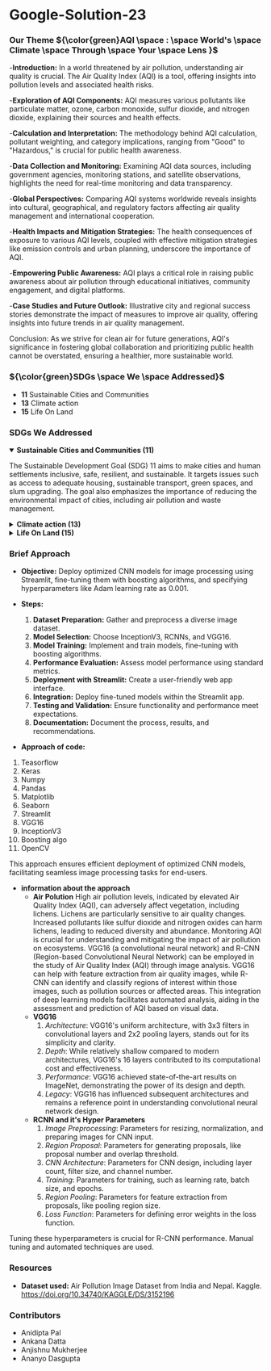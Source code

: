 # Google-Solution-23

### Our Theme ${\color{green}AQI \space : \space World's \space Climate \space Through \space Your \space Lens }$
-**Introduction:**
In a world threatened by air pollution, understanding air quality is crucial. The Air Quality Index (AQI) is a tool, offering insights into pollution levels and associated health risks.

-**Exploration of AQI Components:**
AQI measures various pollutants like particulate matter, ozone, carbon monoxide, sulfur dioxide, and nitrogen dioxide, explaining their sources and health effects.

-**Calculation and Interpretation:**
The methodology behind AQI calculation, pollutant weighting, and category implications, ranging from "Good" to "Hazardous," is crucial for public health awareness.

-**Data Collection and Monitoring:**
Examining AQI data sources, including government agencies, monitoring stations, and satellite observations, highlights the need for real-time monitoring and data transparency.

-**Global Perspectives:**
Comparing AQI systems worldwide reveals insights into cultural, geographical, and regulatory factors affecting air quality management and international cooperation.

-**Health Impacts and Mitigation Strategies:**
The health consequences of exposure to various AQI levels, coupled with effective mitigation strategies like emission controls and urban planning, underscore the importance of AQI.

-**Empowering Public Awareness:**
AQI plays a critical role in raising public awareness about air pollution through educational initiatives, community engagement, and digital platforms.

-**Case Studies and Future Outlook:**
Illustrative city and regional success stories demonstrate the impact of measures to improve air quality, offering insights into future trends in air quality management.

Conclusion:
As we strive for clean air for future generations, AQI's significance in fostering global collaboration and prioritizing public health cannot be overstated, ensuring a healthier, more sustainable world.

### ${\color{green}SDGs \space We \space Addressed}$
- **11** Sustainable Cities and Communities
- **13** Climate action
- **15** Life On Land
 
### SDGs We Addressed
<details open><summary><b>Sustainable Cities and Communities (11)</b></summary>
  
The Sustainable Development Goal (SDG) 11 aims to make cities and human settlements inclusive, safe, resilient, and sustainable. It targets issues such as access to adequate housing, sustainable transport, green spaces, and slum upgrading. The goal also emphasizes the importance of reducing the environmental impact of cities, including air pollution and waste management. 
</details>
<details><summary><b>Climate action (13)</b></summary>
  SDG 13 focuses on urgent action to combat climate change and its impacts. It emphasizes the need for countries to strengthen resilience and adaptive capacity to climate-related disasters. This goal also highlights the importance of integrating climate change measures into national policies, strategies, and planning.
</details>
<details><summary><b>Life On Land (15)</b></summary>
  SDG 15, Life on Land, aims to protect, restore, and promote sustainable use of terrestrial ecosystems, emphasizing the importance of biodiversity conservation and combating land degradation.
In our project, we leverage image processing technology to monitor and assess the impact of human activities on terrestrial ecosystems, aligning with SDG 15's goals of sustainable land use and biodiversity preservation.
</details>

### Brief Approach
- **Objective:** Deploy optimized CNN models for image processing using Streamlit, fine-tuning them with boosting algorithms, and specifying hyperparameters like Adam learning rate as 0.001.

- **Steps:**
  1. **Dataset Preparation:** Gather and preprocess a diverse image dataset.
  2. **Model Selection:** Choose InceptionV3, RCNNs, and VGG16.
  3. **Model Training:** Implement and train models, fine-tuning with boosting algorithms.
  4. **Performance Evaluation:** Assess model performance using standard metrics.
  5. **Deployment with Streamlit:** Create a user-friendly web app interface.
  6. **Integration:** Deploy fine-tuned models within the Streamlit app.
  7. **Testing and Validation:** Ensure functionality and performance meet expectations.
  8. **Documentation:** Document the process, results, and recommendations.
</details>

 - **Approach of code:**

  1. Teasorflow 
  2.  Keras
  3. Numpy
  4. Pandas
  5. Matplotlib
  6. Seaborn
  7. Streamlit
  8. VGG16
  9. InceptionV3
  10. Boosting algo
  11. OpenCV

This approach ensures efficient deployment of optimized CNN models, facilitating seamless image processing tasks for end-users.
- **information about the approach**
  - **Air Polution**
     High air pollution levels, indicated by elevated Air Quality Index (AQI), can adversely affect vegetation, including lichens. Lichens are particularly sensitive to air quality changes. Increased pollutants like sulfur dioxide and nitrogen oxides can harm lichens, leading to reduced diversity and abundance. Monitoring AQI is crucial for understanding and mitigating the impact of air pollution on ecosystems. 
VGG16 (a convolutional neural network) and R-CNN (Region-based Convolutional Neural Network) can be employed in the study of Air Quality Index (AQI) through image analysis. VGG16 can help with feature extraction from air quality images, while R-CNN can identify and classify regions of interest within those images, such as pollution sources or affected areas. This integration of deep learning models facilitates automated analysis, aiding in the assessment and prediction of AQI based on visual data.
  - **VGG16**
    1. *Architecture*: VGG16's uniform architecture, with 3x3 filters in convolutional layers and 2x2 pooling layers, stands out for its simplicity and clarity.
    2. *Depth*: While relatively shallow compared to modern architectures, VGG16's 16 layers contributed to its computational cost and effectiveness.
    3. *Performance*: VGG16 achieved state-of-the-art results on ImageNet, demonstrating the power of its design and depth.
    4. *Legacy*: VGG16 has influenced subsequent architectures and remains a reference point in understanding convolutional neural network design.
  - **RCNN and it's Hyper Parameters**
     1.	 *Image Preprocessing*: Parameters for resizing, normalization, and preparing images for CNN input.
     2.	 *Region Proposal*: Parameters for generating proposals, like proposal number and overlap threshold.
     3.	 *CNN Architecture*: Parameters for CNN design, including layer count, filter size, and channel number.
     4.	 *Training*: Parameters for training, such as learning rate, batch size, and epochs.
     5.  *Region Pooling*: Parameters for feature extraction from proposals, like pooling region size.
     6.	 *Loss Function*: Parameters for defining error weights in the loss function.

Tuning these hyperparameters is crucial for R-CNN performance. Manual tuning and automated techniques are used.
   
     

### Resources
* **Dataset used:** Air Pollution Image Dataset from India and Nepal. 
Kaggle. https://doi.org/10.34740/KAGGLE/DS/3152196

### Contributors
- Anidipta Pal
- Ankana Datta
- Anjishnu Mukherjee
- Ananyo Dasgupta
